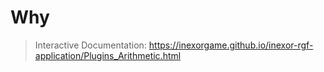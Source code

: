 # Why

> Interactive Documentation: https://inexorgame.github.io/inexor-rgf-application/Plugins_Arithmetic.html
